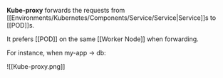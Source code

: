 **Kube-proxy** forwards the requests from [[Environments/Kubernetes/Components/Service/Service|Service]]s to [[POD]]s.

It prefers [[POD]] on the same [[Worker Node]] when forwarding.

For instance, when my-app -> db:

![[Kube-proxy.png]]

